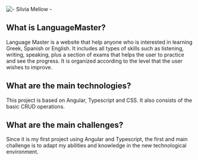 
![- Silvia Mellow -](https://github.com/NikoletaPantelidou/LanguageMaster/assets/123751167/9a083b4e-c937-4c61-a4e9-a85d713ce62c)

## What is LanguageMaster?
Language Master is a website that help anyone who is interested in learning Greek, Spanish or English. It includes all types of skills such as listening, writing, speaking, plus a section of exams
that helps the user to practice and see the progress. It is organized according to the level that the user wishes to improve.

## What are the main technologies?
This project is based on Angular, Typescript and CSS. It also consists of the basic CRUD operations.

## What are the main challenges?
Since it is my first project using Angular and Typescript, the first and main challenge is to adapt my abilities and knowledge in the new technological environment.

